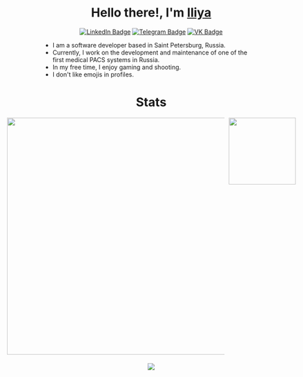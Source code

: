<h1 align="center">Hello there!, I'm <a href="https://t.me/feelspoggersman" target="_blank">Iliya</a></h1>
<div id="badges" align="center">
<a href=https://www.linkedin.com/in/iliya-kovalev-6140b0267/><img src="https://img.shields.io/badge/LinkedIn-blue?style=for-the-badge&logo=linkedin&logoColor=white" alt="LinkedIn Badge"/></a>
<a href=https://t.me/feelspoggersman><img src="https://img.shields.io/badge/Telegram-4682B4?logo=telegram&logoColor=white&style=for-the-badge" alt="Telegram Badge"/></a>
<a href=https://vk.com/dontuwume><img src="https://img.shields.io/badge/VK-1E90FF?logo=vk&logoColor=white&style=for-the-badge" alt="VK Badge"/></a>
</div>

<div>
  <ul>
    <li>I am a software developer based in Saint Petersburg, Russia.</li>
    <li>Currently, I work on the development and maintenance of one of the first medical PACS systems in Russia.</li>
    <li>In my free time, I enjoy gaming and shooting.</li>
    <li>I don't like emojis in profiles.</li>
  </ul>
</div>

<h1 align="center">Stats</h1>
<div style="display: flex; justify-content: center; align-items: flex-start;">
  <img width=550 src="http://github-profile-summary-cards.vercel.app/api/cards/profile-details?username=animeh4ter&theme=2077" style="margin-right: 10px;">
  <img height=155 src="https://github-readme-stats.vercel.app/api/top-langs/?username=animeh4ter&hide_progress=true">
</div>
<div style="display: flex; justify-content: center; margin-top: 20px;">
  <img src="https://github-readme-stats.vercel.app/api/wakatime?username=animeh4ter">
</div>
